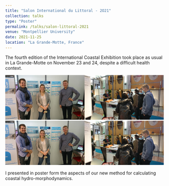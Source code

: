 ```yaml
---
title: "Salon International du Littoral - 2O21"
collection: talks
type: "Poster"
permalink: /talks/salon-littoral-2021
venue: "Montpellier University"
date: 2021-11-25
location: "La Grande-Motte, France"
---
```


The fourth edition of the International Coastal Exhibition took place as usual in La Grande-Motte on November 23 and 24, despite a difficult health context. 

![Editing a markdown file for a talk](/images/salon-littoral-2021-1.jpg)
![Editing a markdown file for a talk](/images/salon-littoral-2021-2.jpg)

I presented in poster form the aspects of our new method for calculating coastal hydro-morphodynamics.
